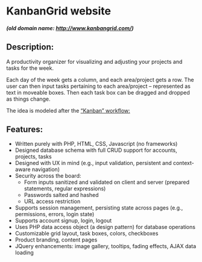 # KanbanGrid website
##### (old domain name: http://www.kanbangrid.com/)

## Description:
A productivity organizer for visualizing and adjusting your projects and tasks for the week. 

Each day of the week gets a column, and each area/project gets a row. The user can then input tasks pertaining to each area/project – represented as text in moveable boxes. Then each task box can be dragged and dropped as things change.

The idea is modeled after the [“Kanban” workflow:](https://en.wikipedia.org/wiki/Kanban)

## Features:
* Written purely with PHP, HTML, CSS, Javascript (no frameworks)
* Designed database schema with full CRUD support for accounts, projects, tasks
* Designed with UX in mind (e.g., input validation, persistent and context-aware navigation)
* Security across the board:
  * Form inputs sanitized and validated on client and server (prepared statements, regular expressions)
  * Passwords salted and hashed
  * URL access restriction
* Supports session management, persisting state across pages (e.g., permissions, errors, login state)
* Supports account signup, login, logout
* Uses PHP data access object (a design pattern) for database operations
* Customizable grid layout, task boxes, colors, checkboxes
* Product branding, content pages
* JQuery enhancements: image gallery, tooltips, fading effects, AJAX data loading 
